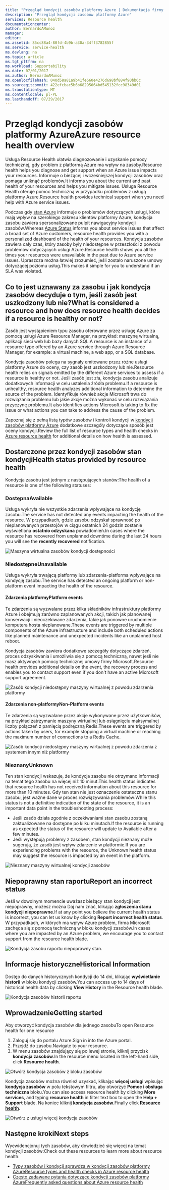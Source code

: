 ```yaml
---
title: "Przegląd kondycji zasobów platformy Azure | Dokumentacja firmy Microsoft"
description: "Przegląd kondycji zasobów platformy Azure"
services: Resource health
documentationcenter: 
author: BernardoAMunoz
manager: 
editor: 
ms.assetid: 85cc88a4-80fd-4b9b-a30a-34ff3782855f
ms.service: service-health
ms.devlang: na
ms.topic: article
ms.tgt_pltfrm: na
ms.workload: Supportability
ms.date: 07/01/2017
ms.author: BernardoAMunoz
ms.openlocfilehash: 040d58a81a9b41fe660e4276d698bf884f90bb6c
ms.sourcegitcommit: 422efcbac5b6b68295064bd545132fcc98349d01
ms.translationtype: MT
ms.contentlocale: pl-PL
ms.lasthandoff: 07/29/2017
---
```

# <a name="azure-resource-health-overview"></a><span data-ttu-id="85408-103">Przegląd kondycji zasobów platformy Azure</span><span class="sxs-lookup"><span data-stu-id="85408-103">Azure resource health overview</span></span>
 
<span data-ttu-id="85408-104">Usługa Resource Health ułatwia diagnozowanie i uzyskanie pomocy technicznej, gdy problem z platformą Azure ma wpływ na zasoby.</span><span class="sxs-lookup"><span data-stu-id="85408-104">Resource health helps you diagnose and get support when an Azure issue impacts your resources.</span></span> <span data-ttu-id="85408-105">Informuje o bieżącej i wcześniejszej kondycji zasobów oraz pomaga uniknąć problemów.</span><span class="sxs-lookup"><span data-stu-id="85408-105">It informs you about the current and past health of your resources and helps you mitigate issues.</span></span> <span data-ttu-id="85408-106">Usługa Resource Health oferuje pomoc techniczną w przypadku problemów z usługą platformy Azure.</span><span class="sxs-lookup"><span data-stu-id="85408-106">Resource health provides technical support when you need help with Azure service issues.</span></span>

<span data-ttu-id="85408-107">Podczas gdy [stan Azure](https://status.azure.com) informuje o problemów dotyczących usługi, które mają wpływ na szerokiego zakresu klientów platformy Azure, kondycja zasobu zawiera spersonalizowane pulpit nawigacyjny kondycji zasobów.</span><span class="sxs-lookup"><span data-stu-id="85408-107">Whereas [Azure Status](https://status.azure.com) informs you about service issues that affect a broad set of Azure customers, resource health provides you with a personalized dashboard of the health of your resources.</span></span> <span data-ttu-id="85408-108">Kondycja zasobów zawiera cały czas, który zasoby były niedostępne w przeszłości z powodu problemów dotyczących usługi Azure.</span><span class="sxs-lookup"><span data-stu-id="85408-108">Resource health shows you all the times your resources were unavailable in the past due to Azure service issues.</span></span> <span data-ttu-id="85408-109">Upraszcza można łatwiej zrozumieć, jeśli zostało naruszone umowy dotyczącej poziomu usług.</span><span class="sxs-lookup"><span data-stu-id="85408-109">This makes it simple for you to understand if an SLA was violated.</span></span> 

## <a name="what-is-considered-a-resource-and-how-does-resource-health-decides-if-a-resource-is-healthy-or-not"></a><span data-ttu-id="85408-110">Co to jest uznawany za zasobu i jak kondycja zasobów decyduje o tym, jeśli zasób jest uszkodzony lub nie?</span><span class="sxs-lookup"><span data-stu-id="85408-110">What is considered a resource and how does resource health decides if a resource is healthy or not?</span></span>
<span data-ttu-id="85408-111">Zasób jest wystąpieniem typu zasobu oferowane przez usługę Azure za pomocą usługi Azure Resource Manager, na przykład: maszynę wirtualną, aplikacji sieci web lub bazy danych SQL.</span><span class="sxs-lookup"><span data-stu-id="85408-111">A resource is an instance of a resource type offered by an Azure service through Azure Resource Manager, for example: a virtual machine, a web app, or a SQL database.</span></span>

<span data-ttu-id="85408-112">Kondycja zasobów polega na sygnały emitowane przez różne usługi platformy Azure do oceny, czy zasób jest uszkodzony lub nie.</span><span class="sxs-lookup"><span data-stu-id="85408-112">Resource health relies on signals emitted by the different Azure services to assess if a resource is healthy or not.</span></span> <span data-ttu-id="85408-113">Jeśli zasób jest zła, kondycja zasobu analizuje dodatkowych informacji w celu ustalenia źródła problemu.</span><span class="sxs-lookup"><span data-stu-id="85408-113">If a resource is unhealthy, resource health analyzes additional information to determine the source of the problem.</span></span> <span data-ttu-id="85408-114">Identyfikuje również akcje Microsoft trwa do rozwiązania problemu lub jakie akcje można wykonać w celu rozwiązania przyczynę problemu.</span><span class="sxs-lookup"><span data-stu-id="85408-114">It also identifies actions Microsoft is taking to fix the issue or what actions you can take to address the cause of the problem.</span></span> 

<span data-ttu-id="85408-115">Zapoznaj się z pełną listą typów zasobów i kontroli kondycji w [kondycji zasobów platformy Azure](resource-health-checks-resource-types.md) dodatkowe szczegóły dotyczące sposób jest oceny kondycji.</span><span class="sxs-lookup"><span data-stu-id="85408-115">Review the full list of resource types and health checks in [Azure resource health](resource-health-checks-resource-types.md) for additional details on how health is assessed.</span></span>

## <a name="health-status-provided-by-resource-health"></a><span data-ttu-id="85408-116">Dostarczone przez kondycji zasobów stan kondycji</span><span class="sxs-lookup"><span data-stu-id="85408-116">Health status provided by resource health</span></span>
<span data-ttu-id="85408-117">Kondycja zasobu jest jednym z następujących stanów:</span><span class="sxs-lookup"><span data-stu-id="85408-117">The health of a resource is one of the following statuses:</span></span>

### <a name="available"></a><span data-ttu-id="85408-118">Dostępna</span><span class="sxs-lookup"><span data-stu-id="85408-118">Available</span></span>
<span data-ttu-id="85408-119">Usługa wykryła nie wszystkie zdarzenia wpływające na kondycję zasobu.</span><span class="sxs-lookup"><span data-stu-id="85408-119">The service has not detected any events impacting the health of the resource.</span></span> <span data-ttu-id="85408-120">W przypadkach, gdzie zasobu odzyskał sprawność po nieplanowanych przestojów w ciągu ostatnich 24 godzin zostanie wyświetlona **ostatnio odzyskana** powiadomień.</span><span class="sxs-lookup"><span data-stu-id="85408-120">In cases where the resource has recovered from unplanned downtime during the last 24 hours you will see the **recently recovered** notification.</span></span>

![Maszyna wirtualna zasobów kondycji dostępności](./media/resource-health-overview/Available.png)

### <a name="unavailable"></a><span data-ttu-id="85408-122">Niedostępne</span><span class="sxs-lookup"><span data-stu-id="85408-122">Unavailable</span></span>
<span data-ttu-id="85408-123">Usługa wykryła trwającą platformy lub zdarzenia-platforma wpływające na kondycję zasobu.</span><span class="sxs-lookup"><span data-stu-id="85408-123">The service has detected an ongoing platform or non-platform event impacting the health of the resource.</span></span>

#### <a name="platform-events"></a><span data-ttu-id="85408-124">Zdarzenia platformy</span><span class="sxs-lookup"><span data-stu-id="85408-124">Platform events</span></span>
<span data-ttu-id="85408-125">Te zdarzenia są wyzwalane przez kilka składników infrastruktury platformy Azure i obejmują zarówno zaplanowanych akcji, takich jak planowanej konserwacji i nieoczekiwane zdarzenia, takie jak ponowne uruchomienie komputera hosta nieplanowane.</span><span class="sxs-lookup"><span data-stu-id="85408-125">These events are triggered by multiple components of the Azure infrastructure and include both scheduled actions like planned maintenance and unexpected incidents like an unplanned host reboot.</span></span>

<span data-ttu-id="85408-126">Kondycja zasobów zawiera dodatkowe szczegóły dotyczące zdarzeń, proces odzyskiwania i umożliwia się z pomocą techniczną, nawet jeśli nie masz aktywnych pomocy technicznej umowy firmy Microsoft.</span><span class="sxs-lookup"><span data-stu-id="85408-126">Resource health provides additional details on the event, the recovery process and enables you to contact support even if you don't have an active Microsoft support agreement.</span></span>

![Zasób kondycji niedostępny maszyny wirtualnej z powodu zdarzenia platformy](./media/resource-health-overview/Unavailable.png)

#### <a name="non-platform-events"></a><span data-ttu-id="85408-128">Zdarzenia non-platformy</span><span class="sxs-lookup"><span data-stu-id="85408-128">Non-Platform events</span></span>
<span data-ttu-id="85408-129">Te zdarzenia są wyzwalane przez akcje wykonywane przez użytkowników, na przykład zatrzymanie maszyny wirtualnej lub osiągnięciu maksymalnej liczby połączeń z pamięcią podręczną Redis.</span><span class="sxs-lookup"><span data-stu-id="85408-129">These events are triggered by actions taken by users, for example stopping a virtual machine or reaching the maximum number of connections to a Redis Cache.</span></span>

![Zasób kondycji niedostępny maszyny wirtualnej z powodu zdarzenia z systemem innym niż platformy](./media/resource-health-overview/Unavailable_NonPlatform.png)

### <a name="unknown"></a><span data-ttu-id="85408-131">Nieznany</span><span class="sxs-lookup"><span data-stu-id="85408-131">Unknown</span></span>
<span data-ttu-id="85408-132">Ten stan kondycji wskazuje, że kondycja zasobu nie otrzymano informacji na temat tego zasobu na więcej niż 10 minut.</span><span class="sxs-lookup"><span data-stu-id="85408-132">This health status indicates that resource health has not received information about this resource for more than 10 minutes.</span></span> <span data-ttu-id="85408-133">Gdy ten stan nie jest oznaczenie ostateczne stanu zasobu, jest ważne dane w proces rozwiązywania problemów:</span><span class="sxs-lookup"><span data-stu-id="85408-133">While this status is not a definitive indication of the state of the resource, it is an important data point in the troubleshooting process:</span></span>
* <span data-ttu-id="85408-134">Jeśli zasób działa zgodnie z oczekiwaniami stan zasobu zostaną zaktualizowane na dostępne po kilku minutach.</span><span class="sxs-lookup"><span data-stu-id="85408-134">If the resource is running as expected the status of the resource will update to Available after a few minutes.</span></span>
* <span data-ttu-id="85408-135">Jeśli występują problemy z zasobem, stan kondycji nieznany może sugerują, że zasób jest wpływ zdarzenie w platformie.</span><span class="sxs-lookup"><span data-stu-id="85408-135">If you are experiencing problems with the resource, the Unknown health status may suggest the resource is impacted by an event in the platform.</span></span>

![Nieznany maszyny wirtualnej kondycji zasobów](./media/resource-health-overview/Unknown.png)

## <a name="report-an-incorrect-status"></a><span data-ttu-id="85408-137">Niepoprawny stan raportu</span><span class="sxs-lookup"><span data-stu-id="85408-137">Report an incorrect status</span></span>
<span data-ttu-id="85408-138">Jeśli w dowolnym momencie uważasz bieżący stan kondycji jest niepoprawny, możesz można Daj nam znać, klikając **zgłoszenia stanu kondycji niepoprawne**.</span><span class="sxs-lookup"><span data-stu-id="85408-138">If at any point you believe the current health status is incorrect, you can let us know by clicking **Report incorrect health status**.</span></span> <span data-ttu-id="85408-139">W przypadkach, w których ma wpływ Azure problem, firma Microsoft zachęca się z pomocą techniczną w bloku kondycji zasobów.</span><span class="sxs-lookup"><span data-stu-id="85408-139">In cases where you are impacted by an Azure problem, we encourage you to contact support from the resource health blade.</span></span> 

![Kondycja zasobu raportu niepoprawny stan.](./media/resource-health-overview/incorrect-status.png)

## <a name="historical-information"></a><span data-ttu-id="85408-141">Informacje historyczne</span><span class="sxs-lookup"><span data-stu-id="85408-141">Historical Information</span></span>
<span data-ttu-id="85408-142">Dostęp do danych historycznych kondycji do 14 dni, klikając **wyświetlanie historii** w bloku kondycji zasobów.</span><span class="sxs-lookup"><span data-stu-id="85408-142">You can access up to 14 days of historical health data by clicking **View History** in the Resource health blade.</span></span> 

![Kondycja zasobów historii raportu](./media/resource-health-overview/history-blade.png)

## <a name="getting-started"></a><span data-ttu-id="85408-144">Wprowadzenie</span><span class="sxs-lookup"><span data-stu-id="85408-144">Getting started</span></span>
<span data-ttu-id="85408-145">Aby otworzyć kondycja zasobów dla jednego zasobu</span><span class="sxs-lookup"><span data-stu-id="85408-145">To open Resource health for one resource</span></span>
1.  <span data-ttu-id="85408-146">Zaloguj się do portalu Azure.</span><span class="sxs-lookup"><span data-stu-id="85408-146">Sign in into the Azure portal.</span></span>
2.  <span data-ttu-id="85408-147">Przejdź do zasobu.</span><span class="sxs-lookup"><span data-stu-id="85408-147">Navigate to your resource.</span></span>
3.  <span data-ttu-id="85408-148">W menu zasobów znajdujący się po lewej stronie, kliknij przycisk **kondycja zasobów**.</span><span class="sxs-lookup"><span data-stu-id="85408-148">In the resource menu located in the left-hand side, click **Resource health**.</span></span>

![Otwórz kondycja zasobów z bloku zasobów](./media/resource-health-overview/from-resource-blade.png)

<span data-ttu-id="85408-150">Kondycja zasobów można również uzyskać, klikając **więcej usług**i wpisując **kondycja zasobów** w polu tekstowym filtru, aby otworzyć **Pomoc i obsługa techniczna** bloku.</span><span class="sxs-lookup"><span data-stu-id="85408-150">You can also access resource health by clicking **More services**, and typing **resource health** in filter text box to open the **Help + Support** blade.</span></span> <span data-ttu-id="85408-151">Na koniec kliknij [ **kondycja zasobów**](https://ms.portal.azure.com/#blade/Microsoft_Azure_Monitoring/AzureMonitoringBrowseBlade/resourceHealth).</span><span class="sxs-lookup"><span data-stu-id="85408-151">Finally click [**Resource health**](https://ms.portal.azure.com/#blade/Microsoft_Azure_Monitoring/AzureMonitoringBrowseBlade/resourceHealth).</span></span>

![Otwórz z usługi więcej kondycja zasobów](./media/resource-health-overview/FromOtherServices.png)

## <a name="next-steps"></a><span data-ttu-id="85408-153">Następne kroki</span><span class="sxs-lookup"><span data-stu-id="85408-153">Next steps</span></span>

<span data-ttu-id="85408-154">Wyewidencjonuj tych zasobów, aby dowiedzieć się więcej na temat kondycji zasobów:</span><span class="sxs-lookup"><span data-stu-id="85408-154">Check out these resources to learn more about resource health:</span></span>
-  [<span data-ttu-id="85408-155">Typy zasobów i kondycji sprawdza w kondycji zasobów platformy Azure</span><span class="sxs-lookup"><span data-stu-id="85408-155">Resource types and health checks in Azure resource health</span></span>](resource-health-checks-resource-types.md)
-  [<span data-ttu-id="85408-156">Często zadawane pytania dotyczące kondycji zasobów platformy Azure</span><span class="sxs-lookup"><span data-stu-id="85408-156">Frequently asked questions about Azure resource health</span></span>](resource-health-faq.md)




